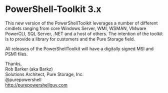 # PowerShell-Toolkit 3.x

This new version of the PowerShellToolkit leverages a number of different cmdlets ranging from core Windows Server, WMI, WSMAN, VMware PowerCLI, SQL Server, .NET and a host of others. The intention of the toolkit is to provide a library for customers and the Pure Storage field. 

All releases of the PowerShellToolkit will have a digitally signed MSI and PSM1 files.

Thanks,<br>
Rob Barker (aka Barkz)<br>
Solutions Architect, Pure Storage, Inc.<br>
@purepowershell<br>
http://purepowershellguy.com<br>
